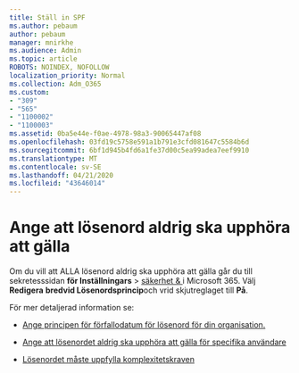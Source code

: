 ```yaml
---
title: Ställ in SPF
ms.author: pebaum
author: pebaum
manager: mnirkhe
ms.audience: Admin
ms.topic: article
ROBOTS: NOINDEX, NOFOLLOW
localization_priority: Normal
ms.collection: Adm_O365
ms.custom:
- "309"
- "565"
- "1100002"
- "1100003"
ms.assetid: 0ba5e44e-f0ae-4978-98a3-90065447af08
ms.openlocfilehash: 03fd19c5758e591a1b791e3cfd081647c5584b6d
ms.sourcegitcommit: 6bf1d945b4fd6a1fe37d00c5ea99adea7eef9910
ms.translationtype: MT
ms.contentlocale: sv-SE
ms.lasthandoff: 04/21/2020
ms.locfileid: "43646014"
---
```

# <a name="set-passwords-to-never-expire"></a>Ange att lösenord aldrig ska upphöra att gälla

Om du vill att ALLA lösenord aldrig ska upphöra att gälla går du till sekretesssidan **för Inställningars** > [säkerhet &amp; ](https://portal.office.com/adminportal/home#/settings/security) i Microsoft 365. Välj **Redigera** **bredvid Lösenordsprincip**och vrid skjutreglaget till **På**.
  
För mer detaljerad information se: 

- [Ange principen för förfallodatum för lösenord för din organisation.](https://docs.microsoft.com/office365/admin/manage/set-password-expiration-policy)
  
- [Ange att lösenordet aldrig ska upphöra att gälla för specifika användare](https://docs.microsoft.com/office365/admin/add-users/set-password-to-never-expire)

- [Lösenordet måste uppfylla komplexitetskraven](https://docs.microsoft.com/windows/security/threat-protection/security-policy-settings/password-must-meet-complexity-requirements)
  